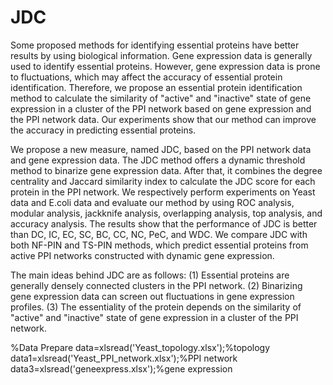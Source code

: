 # JDC
Some proposed methods for identifying essential proteins have better results by using biological information. Gene expression data is generally used to identify essential proteins. However, gene expression data is prone to fluctuations, which may affect the accuracy of essential protein identification. Therefore, we propose an essential protein identification method to calculate the similarity of "active" and "inactive" state of gene expression in a cluster of the PPI network based on gene expression and the PPI network data. Our experiments show that our method can improve the accuracy in predicting essential proteins.

We propose a new measure, named JDC, based on the PPI network data and gene expression data. The JDC method offers a dynamic threshold method to binarize gene expression data. After that, it combines the degree centrality and Jaccard similarity index to calculate the JDC score for each protein in the PPI network. We respectively perform experiments on Yeast data and E.coli data and evaluate our method by using ROC analysis, modular analysis, jackknife analysis, overlapping analysis, top analysis, and accuracy analysis. The results show that the performance of JDC is better than DC, IC, EC, SC, BC, CC, NC, PeC, and WDC. We compare JDC with both NF-PIN and TS-PIN methods, which predict essential proteins from active PPI networks constructed with dynamic gene expression.

The main ideas behind JDC are as follows: (1) Essential proteins are generally densely connected clusters in the PPI network. (2) Binarizing gene expression data can screen out fluctuations in gene expression profiles. (3) The essentiality of the protein depends on the similarity of "active" and "inactive" state of gene expression in a cluster of the PPI network.

%Data Prepare
data=xlsread('Yeast_topology.xlsx');%topology
data1=xlsread('Yeast_PPI_network.xlsx');%PPI network
data3=xlsread('geneexpress.xlsx');%gene expression
